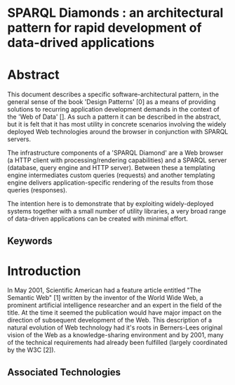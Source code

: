 # SPARQL Diamonds : an architectural pattern for rapid development of data-drived applications

# Abstract

This document describes a specific software-architectural pattern, in the general sense of the book 'Design Patterns' [0] as a means of providing solutions to recurring application development demands in the context of the 'Web of Data' []. As such a pattern it can be described in the abstract, but it is felt that it has most utility in concrete scenarios involving the widely deployed Web technologies around the browser in conjunction with SPARQL servers.

The infrastructure components of a 'SPARQL Diamond' are a Web browser (a HTTP client with processing/rendering capabilities) and a SPARQL server (database, query engine and HTTP server). Between these a templating engine intermediates custom queries (requests) and another templating engine delivers application-specific rendering of the results from those queries (responses).

The intention here is to demonstrate that by exploiting widely-deployed systems together with a small number of utility libraries, a very broad range of data-driven applications can be created with minimal effort.  

## Keywords

# Introduction

In May 2001, Scientific American had a feature article entitled "The Semantic Web" [1] written by the inventor of the World Wide Web, a prominent artificial intelligence researcher and an expert in the field of the title. At the time it seemed the publication would have major impact on the direction of subsequent development of the Web. This description of a natural evolution of Web technology had it's roots in Berners-Lees original vision of the Web as a knowledge-sharing environment and by 2001, many of the technical requirements had already been fulfilled (largely coordinated by the W3C [2]). 


## Associated Technologies






